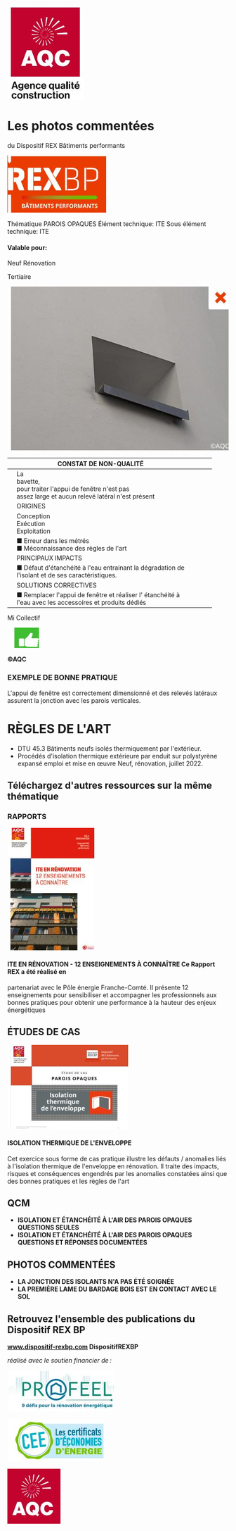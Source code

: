 ![](<images/Dimensionnement ajusté de la bavette d'appui de fenêtre/_page_0_Picture_0.jpeg>)

# Les photos commentées

du Dispositif REX Bâtiments performants

![](<images/Dimensionnement ajusté de la bavette d'appui de fenêtre/_page_0_Picture_3.jpeg>)

Thématique PAROIS OPAQUES Élément technique: ITE Sous élément technique: ITE

#### Valable pour:

 Neuf Rénovation

Tertiaire

![](<images/Dimensionnement ajusté de la bavette d'appui de fenêtre/_page_0_Picture_9.jpeg>)

|  | CONSTAT DE NON-QUALITÉ                                                                                           |  |  |  |  |
|--|------------------------------------------------------------------------------------------------------------------|--|--|--|--|
|  | La<br>bavette,<br>pour traiter l'appui de fenêtre n'est pas<br>assez large et aucun relevé latéral n'est présent |  |  |  |  |
|  | ORIGINES                                                                                                         |  |  |  |  |
|  | Conception<br>Exécution<br>Exploitation                                                                          |  |  |  |  |
|  | ■ Erreur dans les métrés<br>■ Méconnaissance des règles de l'art                                                 |  |  |  |  |
|  | PRINCIPAUX IMPACTS                                                                                               |  |  |  |  |
|  | ■ Défaut d'étanchéité à l'eau entrainant la dégradation de<br>l'isolant et de ses caractéristiques.              |  |  |  |  |
|  | SOLUTIONS CORRECTIVES                                                                                            |  |  |  |  |
|  | ■ Remplacer l'appui de fenêtre et réaliser l' étanchéité à<br>l'eau avec les accessoires et produits dédiés      |  |  |  |  |

 Mi Collectif

![](<images/Dimensionnement ajusté de la bavette d'appui de fenêtre/_page_0_Picture_12.jpeg>)

**©AQC**

### EXEMPLE DE BONNE PRATIQUE

L'appui de fenêtre est correctement dimensionné et des relevés latéraux assurent la jonction avec les parois verticales.

# RÈGLES DE L'ART

- DTU 45.3 Bâtiments neufs isolés thermiquement par l'extérieur.
- Procédés d'isolation thermique extérieure par enduit sur polystyrène expansé emploi et mise en œuvre Neuf, rénovation, juillet 2022.

## Téléchargez d'autres ressources sur la même thématique

### RAPPORTS

![](<images/Dimensionnement ajusté de la bavette d'appui de fenêtre/_page_1_Picture_5.jpeg>)

#### **ITE EN RÉNOVATION - 12 ENSEIGNEMENTS À CONNAÎTRE** Ce Rapport REX a été réalisé en

partenariat avec le Pôle énergie Franche-Comté. Il présente 12 enseignements pour sensibiliser et accompagner les professionnels aux bonnes pratiques pour obtenir une performance à la hauteur des enjeux énergétiques

## ÉTUDES DE CAS

![](<images/Dimensionnement ajusté de la bavette d'appui de fenêtre/_page_1_Figure_9.jpeg>)

#### **ISOLATION THERMIQUE DE L'ENVELOPPE**

Cet exercice sous forme de cas pratique illustre les défauts / anomalies liés à l'isolation thermique de l'enveloppe en rénovation. Il traite des impacts, risques et conséquences engendrés par les anomalies constatées ainsi que des bonnes pratiques et les règles de l'art

## QCM

- **ISOLATION ET ÉTANCHÉITÉ À L'AIR DES PAROIS OPAQUES QUESTIONS SEULES**
- **ISOLATION ET ÉTANCHÉITÉ À L'AIR DES PAROIS OPAQUES QUESTIONS ET RÉPONSES DOCUMENTÉES**

## PHOTOS COMMENTÉES

- **LA JONCTION DES ISOLANTS N'A PAS ÉTÉ SOIGNÉE**
- **LA PREMIÈRE LAME DU BARDAGE BOIS EST EN CONTACT AVEC LE SOL**

## Retrouvez l'ensemble des publications du Dispositif REX BP

**www.dispositif-rexbp.com DispositifREXBP**

*réalisé avec le soutien financier de :*

![](<images/Dimensionnement ajusté de la bavette d'appui de fenêtre/_page_1_Picture_22.jpeg>)

![](<images/Dimensionnement ajusté de la bavette d'appui de fenêtre/_page_1_Picture_23.jpeg>)

![](<images/Dimensionnement ajusté de la bavette d'appui de fenêtre/_page_1_Picture_24.jpeg>)